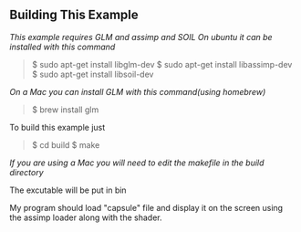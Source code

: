 
Building This Example
---------------------

*This example requires GLM and assimp and SOIL*
*On ubuntu it can be installed with this command*

>$ sudo apt-get install libglm-dev
>$ sudo apt-get install libassimp-dev
>$ sudo apt-get install libsoil-dev

*On a Mac you can install GLM with this command(using homebrew)*
>$ brew install glm

To build this example just 

>$ cd build
>$ make

*If you are using a Mac you will need to edit the makefile in the build directory*

The excutable will be put in bin

My program should load "capsule" file and display it on the screen using the assimp loader along with the shader.
